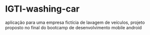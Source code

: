 # IGTI-washing-car
aplicação para uma empresa fictícia de lavagem de veículos, projeto proposto no final do bootcamp de desenvolvimento mobile android

